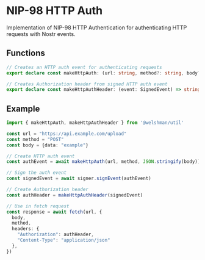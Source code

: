 # NIP-98 HTTP Auth

Implementation of NIP-98 HTTP Authentication for authenticating HTTP requests with Nostr events.

## Functions

```typescript
// Creates an HTTP auth event for authenticating requests
export declare const makeHttpAuth: (url: string, method?: string, body?: string) => Promise<Event>

// Creates Authorization header from signed HTTP auth event
export declare const makeHttpAuthHeader: (event: SignedEvent) => string
```

## Example

```typescript
import { makeHttpAuth, makeHttpAuthHeader } from '@welshman/util'

const url = "https://api.example.com/upload"
const method = "POST"
const body = {data: "example"}

// Create HTTP auth event
const authEvent = await makeHttpAuth(url, method, JSON.stringify(body))

// Sign the auth event
const signedEvent = await signer.signEvent(authEvent)

// Create Authorization header
const authHeader = makeHttpAuthHeader(signedEvent)

// Use in fetch request
const response = await fetch(url, {
  body,
  method,
  headers: {
    "Authorization": authHeader,
    "Content-Type": "application/json"
  },
})
```
